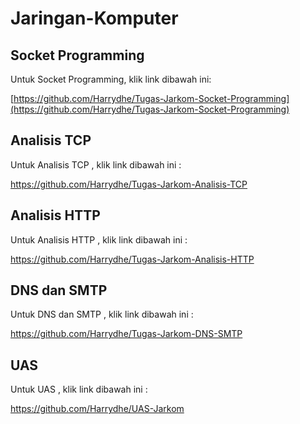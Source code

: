 # Jaringan-Komputer

## Socket Programming
Untuk Socket Programming, klik link dibawah ini:

[https://github.com/Harrydhe/Tugas-Jarkom-Socket-Programming](https://github.com/Harrydhe/Tugas-Jarkom-Socket-Programming)

## Analisis TCP
Untuk Analisis TCP , klik link dibawah ini :

https://github.com/Harrydhe/Tugas-Jarkom-Analisis-TCP


## Analisis HTTP
Untuk Analisis HTTP , klik link dibawah ini :

https://github.com/Harrydhe/Tugas-Jarkom-Analisis-HTTP


## DNS dan SMTP
Untuk DNS dan SMTP , klik link dibawah ini :

https://github.com/Harrydhe/Tugas-Jarkom-DNS-SMTP


## UAS
Untuk UAS , klik link dibawah ini :

https://github.com/Harrydhe/UAS-Jarkom
